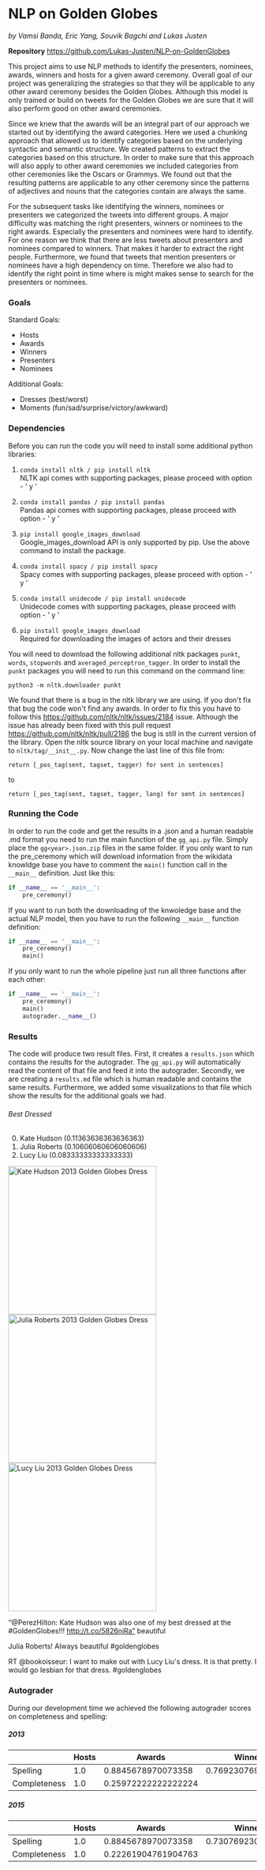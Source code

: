 # NLP on Golden Globes
_by Vamsi Banda, Eric Yang, Souvik Bagchi and Lukas Justen_ 

**Repository** https://github.com/Lukas-Justen/NLP-on-GoldenGlobes

This project aims to use NLP methods to identify the presenters, nominees, awards, winners and hosts for a given award ceremony. Overall goal of our project was generalizing the strategies so that they will be applicable to any other award ceremony besides the Golden Globes. Although this model is only trained or build on tweets for the Golden Globes we are sure that it will also perform good on other award ceremonies.

Since we knew that the awards will be an integral part of our approach we started out by identifying the award categories. Here we used a chunking approach that allowed us to identify categories based on the underlying syntactic and semantic structure. We created patterns to extract the categories based on this structure. In order to make sure that this approach will also apply to other award ceremonies we included categories from other ceremonies like the Oscars or Grammys. We found out that the resulting patterns are applicable to any other ceremony since the patterns of adjectives and nouns that the categories contain are always the same. 

For the subsequent tasks like identifying the winners, nominees or presenters we categorized the tweets into different groups. A major difficulty was matching the right presenters, winners or nominees to the right awards. Especially the presenters and nominees were hard to identify. For one reason we think that there are less tweets about presenters and nominees compared to winners. That makes it harder to extract the right people. Furthermore, we found that tweets that mention presenters or nominees have a high dependency on time. Therefore we also had to identify the right point in time where is might makes sense to search for the presenters or nominees.  

### Goals
Standard Goals:
- Hosts
- Awards
- Winners
- Presenters
- Nominees  

Additional Goals:
- Dresses (best/worst)
- Moments (fun/sad/surprise/victory/awkward)

### Dependencies

Before you can run the code you will need to install some additional python libraries:

1. ```conda install nltk / pip install nltk```  
  NLTK api comes with supporting packages, please proceed with option - ' y '

2. ```conda install pandas / pip install pandas```  
  Pandas api comes with supporting packages, please proceed with option - ' y '

3. ```pip install google_images_download```  
  Google_images_download API is only supported by pip. Use the above command to install the package.

4. ```conda install spacy / pip install spacy```  
  Spacy comes with supporting packages, please proceed with option - ' y '

5. ```conda install unidecode / pip install unidecode```  
  Unidecode comes with supporting packages, please proceed with option - ' y '
  
6. ```pip install google_images_download```  
  Required for downloading the images of actors and their dresses
  
You will need to download the following additional nltk packages ```punkt```, ```words```, ```stopwords``` and ```averaged_perceptron_tagger```. In order to install the ```punkt``` packages you will need to run this command on the command line:

```python3 -m nltk.downloader punkt```

We found that there is a bug in the nltk library we are using. If you don't fix that bug the code won't find any awards. In order to fix this you have to follow this https://github.com/nltk/nltk/issues/2184 issue. Although the issue has already been fixed with this pull request https://github.com/nltk/nltk/pull/2186 the bug is still in the current version of the library. Open the nltk source library on your local machine and navigate to ```nltk/tag/__init__.py```. Now change the last line of this file from:

```return [_pos_tag(sent, tagset, tagger) for sent in sentences]```

to 

```return [_pos_tag(sent, tagset, tagger, lang) for sent in sentences]```

### Running the Code
In order to run the code and get the results in a .json and a human readable .md format you need to run the main function of the ```gg_api.py``` file. Simply place the ```gg<year>.json.zip``` files in the same folder. If you only want to run the pre_ceremony which will download information from the wikidata knowldge base you have to comment the ```main()``` function call in the ```__main__``` definition. Just like this:

```python
if __name__ == '__main__':
    pre_ceremony()
```

If you want to run both the downloading of the knwoledge base and the actual NLP model, then you have to run the following ```__main__``` function definition:

```python
if __name__ == '__main__':
    pre_ceremony()
    main()
```

If you only want to run the whole pipeline just run all three functions after each other:

```python
if __name__ == '__main__':
    pre_ceremony()
    main()
    autograder.__name__()
```

### Results
The code will produce two result files. First, it creates a ```results.json``` which contains the results for the autograder. The ```gg_api.py``` will automatically read the content of that file and feed it into the autograder. Secondly, we are creating a ```results.md``` file which is human readable and contains the same results. Furthermore, we added some visualizations to that file which show the results for the additional goals we had.

###### Best Dressed
 0. Kate Hudson (0.11363636363636363) 
 1. Julia Roberts (0.10606060606060606) 
 2. Lucy Liu (0.08333333333333333) 

<img src='https://static.gofugyourself.com/uploads/2013/01/159422573.jpg' height=300px alt='Kate Hudson 2013 Golden Globes Dress'>  <img src='https://media1.popsugar-assets.com/files/thumbor/FH31FkzGw5pcpkJhotijvsmou1I/fit-in/1024x1024/filters:format_auto-!!-:strip_icc-!!-/2013/01/03/1/192/1922398/3d2882dc391eefa7_159445965_10/i/Julia-Roberts-presented-Golden-Globes-black-dress.jpg' height=300px alt='Julia Roberts 2013 Golden Globes Dress'>  <img src='http://applesandonions.com/wp-content/uploads/2013/01/lucy-liu-2013-golden-globes-red-carpet.jpg' height=300px alt='Lucy Liu 2013 Golden Globes Dress'>  

“@PerezHilton: Kate Hudson was also one of my best dressed at the #GoldenGlobes!!! http://t.co/5826njRa” beautiful  

Julia Roberts! Always beautiful #goldenglobes  

RT @bookoisseur: I want to make out with Lucy Liu's dress. It is that pretty. I would go lesbian for that dress. #goldenglobes  

### Autograder
During our development time we achieved the following autograder scores on completeness and spelling:

##### 2013
|   |Hosts   |Awards   |Winners   |Presenters   |Nominees   |
|---|---|---|---|---|---|
|Spelling   |1.0   |0.8845678970073358   |0.7692307692307693   |0.5   |0.5066666666666667   |
|Completeness   |1.0   |0.25972222222222224   |   |0.19807692307692307   |0.07291111111111111   |

##### 2015
|   |Hosts   |Awards   |Winners   |Presenters   |Nominees   |
|---|---|---|---|---|---|
|Spelling   |1.0   |0.8845678970073358   |0.7307692307692307   |0.4790933467404056   |0.47566176470588234   |
|Completeness   |1.0   |0.22261904761904763   |   |0.18269230769230768   |0.09758809523809524   |